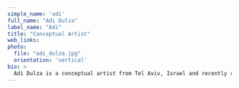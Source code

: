```yaml
---
simple_name: 'adi'
full_name: "Adi Dulza"
label_name: "Adi"
title: "Conceptual Artist"
web_links:
photo:
  file: "adi_dulza.jpg"
  orientation: 'vertical'
bio: >
  Adi Dulza is a conceptual artist from Tel Aviv, Israel and recently relocated to Berlin in 2016. He holds an M.F.A from Bezalel Academy of Art and Design Israel (2015) and a B.Ed.FA from Hamisrasha School of Art (2008), where he graduated with honors and received an outstanding academic achievement award. He also holds a B.A in Architecture (2000). His recent solo exhibitions were featured in Gabirol Gallery Tel Aviv (2016), Al Ha-TzukGallery Netanya (2014), ZIZ Gallery Tel Aviv (2013), and the Artist's House Tel Aviv (2011). Dulza has participated in various group exhibitions in Israel, including the Petah Tikva Museum of Art (2014). Dulza was also granted support by the Tel Aviv Municipality with the Yehoshua Rabinowitz Foundation for Arts, Tel Aviv (2016).
---
```

